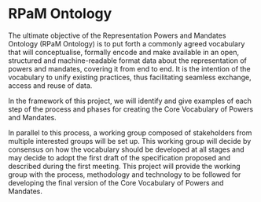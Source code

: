 # RPaM Ontology

The ultimate objective of the Representation Powers and Mandates Ontology (RPaM Ontology) is to put forth a commonly agreed vocabulary that will conceptualise, formally encode and make available in an open, structured and machine-readable format data about the representation of powers and mandates, covering it from end to end. It is the intention of the vocabulary to unify existing practices, thus facilitating seamless exchange, access and reuse of data.

In the framework of this project, we will identify and give examples of each step of the process and phases for creating the Core Vocabulary of Powers and Mandates.

In parallel to this process, a working group composed of stakeholders from multiple interested groups will be set up. This working group will decide by consensus on how the vocabulary should be developed at all stages and may decide to adopt the first draft of the specification proposed and described during the first meeting. This project will provide the working group with the process, methodology and technology to be followed for developing the final version of the Core Vocabulary of Powers and Mandates.
